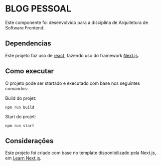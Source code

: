 # BLOG PESSOAL

Este componente foi desenvolvido para a disciplina de Arquitetura de Software Frontend.

## Dependencias

Este projeto faz uso de [react](https://react.dev/learn), fazendo uso do framework [Next.js](https://nextjs.org/docs).

## Como executar

O projeto pode ser startado e executado com base nos seguintes comandos:

Build do projet:
```shell
npm run build
```
Start do projet:
```shell
npm run start
```

## Considerações

Este projeto foi criado com base no template disponibilizado pela Next.js, em [Learn Next.js](https://nextjs.org/learn).